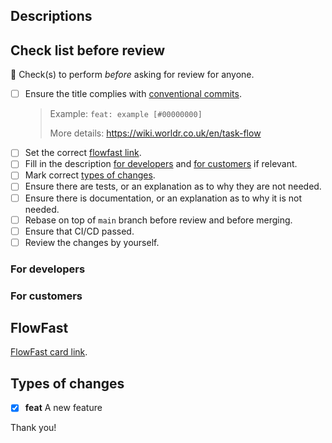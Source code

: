 ## Descriptions

## Check list before review

🙏 Check(s) to perform _before_ asking for review for anyone.

- [ ] Ensure the title complies with [conventional commits](https://www.conventionalcommits.org/en/v1.0.0/).
  > Example: `feat: example [#00000000]`
  >
  > More details:
  > https://wiki.worldr.co.uk/en/task-flow
- [ ] Set the correct [flowfast link](#flowfast).
- [ ] Fill in the description [for developers](#for-developers) and [for customers](#for-customers) if relevant.
- [ ] Mark correct [types of changes](#types-of-changes).
- [ ] Ensure there are tests, or an explanation as to why they are not needed.
- [ ] Ensure there is documentation, or an explanation as to why it is not needed.
- [ ] Rebase on top of `main` branch before review and before merging.
- [ ] Ensure that CI/CD passed.
- [ ] Review the changes by yourself.

### For developers

<!--- A description of what this pull request does. -->

### For customers

<!---
If this section exists, then it means that the description in this block should be included in the release notes.

Feel free to delete this section.
-->

## FlowFast

<!--- Change the XXX to the card number and it should work™ -->

[FlowFast card link](https://worldr.flowfast.io/XXX).

<!---
## Notes to myself
- [ ] Rebase after merging #XX on the latest main: `git rebase --onto main "PREVIOUS_BRANCH_NAME"`
-->

## Types of changes

<!--- What types of changes does your code introduce? Put an `x` in all the boxes that apply. Ensure the PR title reflect it as well. -->

- [x] **feat** A new feature
<!--
- [x] **fix** A bug fix
- [x] **refactor** A code change that neither fixes a bug nor adds a feature
- [x] **test** Adding missing tests or correcting existing tests
- [x] ***Breaking change*** *⚠  Denotes this is a breaking change!*
- [x] **build** Changes that affect the build system or external dependencies (example scopes: gulp, broccoli, npm)
- [x] **ci** Changes to our CI configuration files and scripts (example scopes: Travis, Circle, BrowserStack, SauceLabs)
- [x] **docs** Documentation only changes
- [x] **perf** A code change that improves performance
- [x] **style** Changes that do not affect the meaning of the code (white-space, formatting, missing semi-colons, etc)
-->

Thank you!
